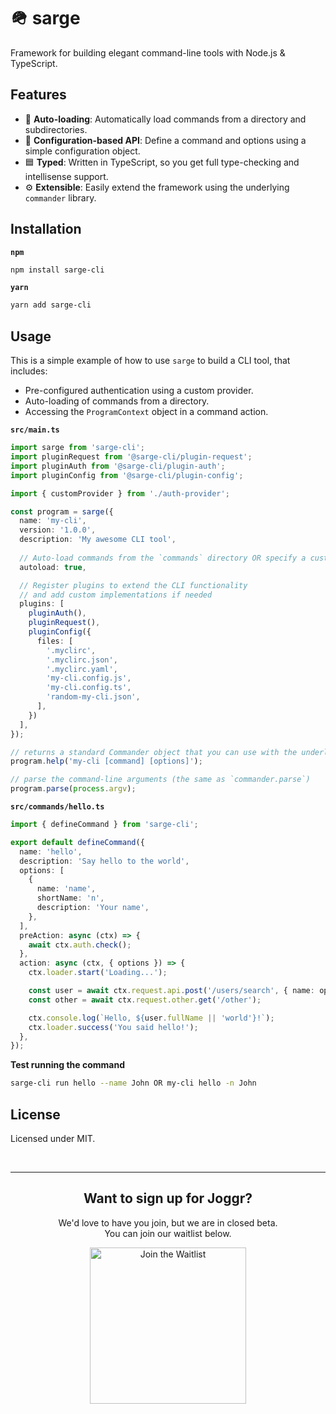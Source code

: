 # 🪖 sarge

Framework for building elegant command-line tools with Node.js &amp; TypeScript.

## Features

* 🔄 **Auto-loading**: Automatically load commands from a directory and subdirectories.
* 📝 **Configuration-based API**: Define a command and options using a simple configuration object.
* 🟦 **Typed**: Written in TypeScript, so you get full type-checking and intellisense support.
* ⚙️ **Extensible**: Easily extend the framework using the underlying `commander` library.

## Installation

**`npm`**
```bash
npm install sarge-cli
```

**`yarn`**
```bash
yarn add sarge-cli
```

## Usage

This is a simple example of how to use `sarge` to build a CLI tool, that includes:

* Pre-configured authentication using a custom provider.
* Auto-loading of commands from a directory.
* Accessing the `ProgramContext` object in a command action.

**`src/main.ts`**
```typescript
import sarge from 'sarge-cli';
import pluginRequest from '@sarge-cli/plugin-request';
import pluginAuth from '@sarge-cli/plugin-auth';
import pluginConfig from '@sarge-cli/plugin-config';

import { customProvider } from './auth-provider';

const program = sarge({
  name: 'my-cli',
  version: '1.0.0',
  description: 'My awesome CLI tool',
  
  // Auto-load commands from the `commands` directory OR specify a custom directory '/my-commands'
  autoload: true,

  // Register plugins to extend the CLI functionality 
  // and add custom implementations if needed
  plugins: [
    pluginAuth(),
    pluginRequest(),
    pluginConfig({
      files: [
        '.myclirc',
        '.myclirc.json',
        '.myclirc.yaml',
        'my-cli.config.js',
        'my-cli.config.ts',
        'random-my-cli.json',
      ],
    })
  ],
});

// returns a standard Commander object that you can use with the underlying Commander API
program.help('my-cli [command] [options]');

// parse the command-line arguments (the same as `commander.parse`)
program.parse(process.argv);
```

**`src/commands/hello.ts`**
```typescript
import { defineCommand } from 'sarge-cli';

export default defineCommand({
  name: 'hello',
  description: 'Say hello to the world',
  options: [
    {
      name: 'name',
      shortName: 'n',
      description: 'Your name',
    },
  ],
  preAction: async (ctx) => {
    await ctx.auth.check();
  },
  action: async (ctx, { options }) => {
    ctx.loader.start('Loading...');

    const user = await ctx.request.api.post('/users/search', { name: options.name });
    const other = await ctx.request.other.get('/other');

    ctx.console.log(`Hello, ${user.fullName || 'world'}!`);
    ctx.loader.success('You said hello!');
  },
});
```

**Test running the command**
```bash
sarge-cli run hello --name John OR my-cli hello -n John
```

## License

Licensed under MIT.

<br>
<hr>
<h2 align="center">
    Want to sign up for Joggr?
</h2>
<p align="center">
    We'd love to have you join, but we are in closed beta. <br> You can join our waitlist below.
</p>
<p align="center">
  <a href="https://www.joggr.io/waitlist?utm_source=github&utm_medium=org-readme&utm_campaign=static-docs">
    <img src="https://cdn.joggr.io/assets/static/badges/joggr-waitlist.svg" width="250px" alt="Join the Waitlist" />
  </a>
</p>
